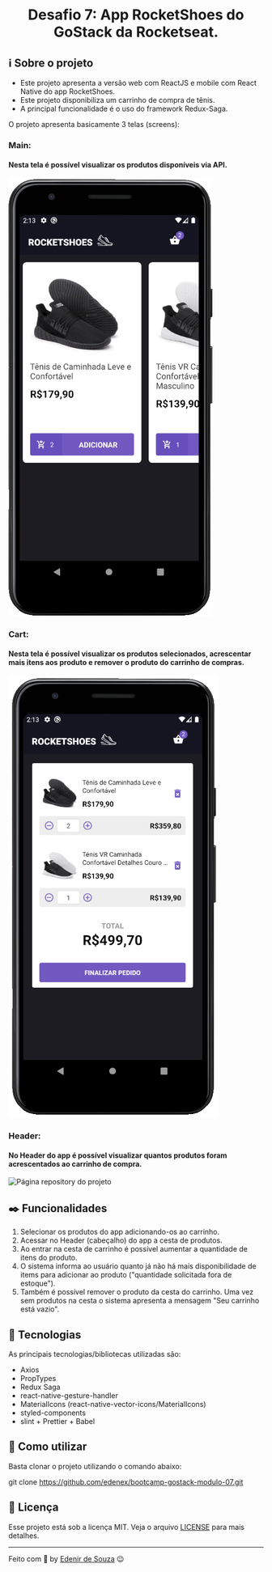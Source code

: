 <h1 align="center">
Desafio 7: App RocketShoes do GoStack da Rocketseat.
</h1>

## :information_source: Sobre o projeto

- Este projeto apresenta a versão web com ReactJS e mobile com React Native do app RocketShoes.
- Este projeto disponibiliza um carrinho de compra de tênis.
- A principal funcionalidade é o uso do framework Redux-Saga.

O projeto apresenta basicamente 3 telas (screens):

### Main:

#### Nesta tela é possível visualizar os produtos disponíveis via API.

<img src="./src/assets/screens/app_screen_01.png" alt="Telas do App RocketShoes">

### Cart:

#### Nesta tela é possível visualizar os produtos selecionados, acrescentar mais itens aos produto e remover o produto do carrinho de compras.

<img src="./src/assets/screens/app_screen_02.png" alt="Página user do projeto">

### Header:

#### No Header do app é possível visualizar quantos produtos foram acrescentados ao carrinho de compra.

<img src="./src/assets/images/img-screen-repository.png" alt="Página repository do projeto">

## :black_nib: Funcionalidades

1. Selecionar os produtos do app adicionando-os ao carrinho.
2. Acessar no Header (cabeçalho) do app a cesta de produtos.
3. Ao entrar na cesta de carrinho é possivel aumentar a quantidade de itens do produto.
4. O sistema informa ao usuário quanto já não há mais disponibilidade de items para adicionar ao produto ("quantidade solicitada fora de estoque").
5. Também é possível remover o produto da cesta do carrinho. Uma vez sem produtos na cesta o sistema apresenta a mensagem "Seu carrinho está vazio".

## :rocket: Tecnologias

As principais tecnologias/bibliotecas utilizadas são:

- Axios
- PropTypes
- Redux Saga
- react-native-gesture-handler
- MaterialIcons (react-native-vector-icons/MaterialIcons)
- styled-components
- slint + Prettier + Babel

## :construction_worker: Como utilizar

Basta clonar o projeto utilizando o comando abaixo:

git clone https://github.com/edenex/bootcamp-gostack-modulo-07.git

## :memo: Licença

Esse projeto está sob a licença MIT. Veja o arquivo [LICENSE](LICENSE.md) para mais detalhes.

---

Feito com 🧡 by [Edenir de Souza](https://github.com/edenex) 😉

